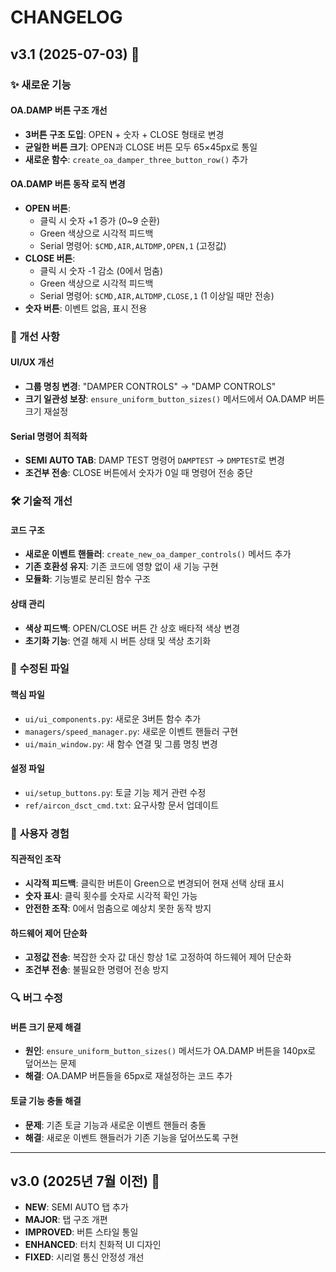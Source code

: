 # CHANGELOG

## v3.1 (2025-07-03) 🎯

### ✨ **새로운 기능**

#### **OA.DAMP 버튼 구조 개선**
- **3버튼 구조 도입**: OPEN + 숫자 + CLOSE 형태로 변경
- **균일한 버튼 크기**: OPEN과 CLOSE 버튼 모두 65×45px로 통일
- **새로운 함수**: `create_oa_damper_three_button_row()` 추가

#### **OA.DAMP 버튼 동작 로직 변경**
- **OPEN 버튼**: 
  - 클릭 시 숫자 +1 증가 (0~9 순환)
  - Green 색상으로 시각적 피드백
  - Serial 명령어: `$CMD,AIR,ALTDMP,OPEN,1` (고정값)
- **CLOSE 버튼**:
  - 클릭 시 숫자 -1 감소 (0에서 멈춤)
  - Green 색상으로 시각적 피드백
  - Serial 명령어: `$CMD,AIR,ALTDMP,CLOSE,1` (1 이상일 때만 전송)
- **숫자 버튼**: 이벤트 없음, 표시 전용

### 🔧 **개선 사항**

#### **UI/UX 개선**
- **그룹 명칭 변경**: "DAMPER CONTROLS" → "DAMP CONTROLS"
- **크기 일관성 보장**: `ensure_uniform_button_sizes()` 메서드에서 OA.DAMP 버튼 크기 재설정

#### **Serial 명령어 최적화**
- **SEMI AUTO TAB**: DAMP TEST 명령어 `DAMPTEST` → `DMPTEST`로 변경
- **조건부 전송**: CLOSE 버튼에서 숫자가 0일 때 명령어 전송 중단

### 🛠️ **기술적 개선**

#### **코드 구조**
- **새로운 이벤트 핸들러**: `create_new_oa_damper_controls()` 메서드 추가
- **기존 호환성 유지**: 기존 코드에 영향 없이 새 기능 구현
- **모듈화**: 기능별로 분리된 함수 구조

#### **상태 관리**
- **색상 피드백**: OPEN/CLOSE 버튼 간 상호 배타적 색상 변경
- **초기화 기능**: 연결 해제 시 버튼 상태 및 색상 초기화

### 📁 **수정된 파일**

#### **핵심 파일**
- `ui/ui_components.py`: 새로운 3버튼 함수 추가
- `managers/speed_manager.py`: 새로운 이벤트 핸들러 구현
- `ui/main_window.py`: 새 함수 연결 및 그룹 명칭 변경

#### **설정 파일**
- `ui/setup_buttons.py`: 토글 기능 제거 관련 수정
- `ref/aircon_dsct_cmd.txt`: 요구사항 문서 업데이트

### 🎯 **사용자 경험**

#### **직관적인 조작**
- **시각적 피드백**: 클릭한 버튼이 Green으로 변경되어 현재 선택 상태 표시
- **숫자 표시**: 클릭 횟수를 숫자로 시각적 확인 가능
- **안전한 조작**: 0에서 멈춤으로 예상치 못한 동작 방지

#### **하드웨어 제어 단순화**
- **고정값 전송**: 복잡한 숫자 값 대신 항상 1로 고정하여 하드웨어 제어 단순화
- **조건부 전송**: 불필요한 명령어 전송 방지

### 🔍 **버그 수정**

#### **버튼 크기 문제 해결**
- **원인**: `ensure_uniform_button_sizes()` 메서드가 OA.DAMP 버튼을 140px로 덮어쓰는 문제
- **해결**: OA.DAMP 버튼들을 65px로 재설정하는 코드 추가

#### **토글 기능 충돌 해결**
- **문제**: 기존 토글 기능과 새로운 이벤트 핸들러 충돌
- **해결**: 새로운 이벤트 핸들러가 기존 기능을 덮어쓰도록 구현

---

## v3.0 (2025년 7월 이전) 🎉
- **NEW**: SEMI AUTO 탭 추가
- **MAJOR**: 탭 구조 개편
- **IMPROVED**: 버튼 스타일 통일
- **ENHANCED**: 터치 친화적 UI 디자인
- **FIXED**: 시리얼 통신 안정성 개선